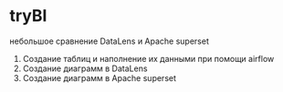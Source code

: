 # tryBI
небольшое сравнение DataLens и Apache superset

1) Создание таблиц и наполнение их данными при помощи airflow
2) Создание диаграмм в DataLens
3) Создание диаграмм в Apache superset
